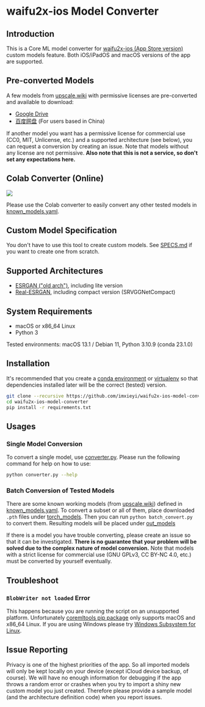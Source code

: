 waifu2x-ios Model Converter
===

## Introduction
This is a Core ML model converter for [waifu2x-ios (App Store version)](https://apps.apple.com/app/apple-store/id1286485858) custom models feature. Both iOS/iPadOS and macOS versions of the app are supported.

## Pre-converted Models
A few models from [upscale.wiki](https://upscale.wiki/wiki/Model_Database) with permissive licenses are pre-converted and available to download:
- [Google Drive](https://drive.google.com/drive/folders/1btfOExWcbO3qTN2uad61k2T0hBjCM0tv?usp=share_link)
- [百度网盘](https://pan.baidu.com/s/1KFuncLytPdSMC_xMJ3l9dw?pwd=8aoz) (For users based in China)

If another model you want has a permissive license for commercial use (CC0, MIT, Unlicense, etc.) and a supported architecture (see below), you can request a conversion by creating an issue. Note that models without any license are not permissive. **Also note that this is not a service, so don't set any expectations here.**

## Colab Converter (Online)
[![](https://colab.research.google.com/assets/colab-badge.svg)](https://colab.research.google.com/github/imxieyi/waifu2x-ios-model-converter/blob/master/esrgan_to_waifu2x_ios.ipynb)

Please use the Colab converter to easily convert any other tested models in [known_models.yaml](./known_models.yaml).

## Custom Model Specification
You don't have to use this tool to create custom models. See [SPECS.md](./SPECS.md) if you want to create one from scratch.

## Supported Architectures
- [ESRGAN ("old arch")](https://github.com/xinntao/ESRGAN/tree/old-arch), including lite version
- [Real-ESRGAN](https://github.com/xinntao/Real-ESRGAN), including compact version (SRVGGNetCompact)

## System Requirements
- macOS or x86_64 Linux
- Python 3

Tested environments: macOS 13.1 / Debian 11, Python 3.10.9 (conda 23.1.0)

## Installation
It's recommended that you create a [conda environment](https://conda.io/projects/conda/en/latest/user-guide/tasks/manage-environments.html#creating-an-environment-with-commands) or [virtualenv](https://virtualenv.pypa.io/en/latest/) so that dependencies installed later will be the correct (tested) version.

```bash
git clone --recursive https://github.com/imxieyi/waifu2x-ios-model-converter.git
cd waifu2x-ios-model-converter
pip install -r requirements.txt
```

## Usages

### Single Model Conversion
To convert a single model, use [converter.py](./converter.py). Please run the following command for help on how to use:
```bash
python converter.py --help
```

### Batch Conversion of Tested Models
There are some known working models (from [upscale.wiki](https://upscale.wiki/wiki/Model_Database)) defined in [known_models.yaml](./known_models.yaml). To convert a subset or all of them, place downloaded `.pth` files under [torch_models](./torch_models). Then you can run `python batch_convert.py` to convert them. Resulting models will be placed under [out_models](./out_models)

If there is a model you have trouble converting, please create an issue so that it can be investigated. **There is no guarantee that your problem will be solved due to the complex nature of model conversion.** Note that models with a strict license for commercial use (GNU GPLv3, CC BY-NC 4.0, etc.) must be converted by yourself eventually.

## Troubleshoot
### `BlobWriter not loaded` Error
This happens because you are running the script on an unsupported platform. Unfortunately [coremltools pip package](https://pypi.org/project/coremltools/#files) only supports macOS and x86_64 Linux. If you are using Windows please try [Windows Subsystem for Linux](https://learn.microsoft.com/en-us/windows/wsl/).

## Issue Reporting
Privacy is one of the highest priorities of the app. So all imported models will only be kept locally on your device (except iCloud device backup, of course). We will have no enough information for debugging if the app throws a random error or crashes when you try to import a shiny new custom model you just created. Therefore please provide a sample model (and the architecture definition code) when you report issues.
